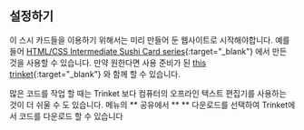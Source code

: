 ## 설정하기

이 스시 카드들을 이용하기 위해서는 미리 만들어 둔 웹사이트로 시작해야합니다. 예를 들어 [HTML/CSS Intermediate Sushi Card series](https://projects.raspberrypi.org/en/projects/cd-intermediate-html-css-sushi){:target="_blank"} 에서 만든 것을 사용할 수 있습니다. 만약 원한다면 사용 준비가 된 [this trinket](http://dojo.soy/html3-website-start){:target="_blank"} 와 함께 할 수 있습니다.

많은 코드를 작업 할 때는 Trinket 보다 컴퓨터의 오프라인 텍스트 편집기를 사용하는 것이 더 쉬울 수 도 있습니다. 메뉴의 </strong> ** 공유에서 ** ** 다운로드를 선택하여 Trinket에서 코드를 다운로드 할 수 있습니다 </p>